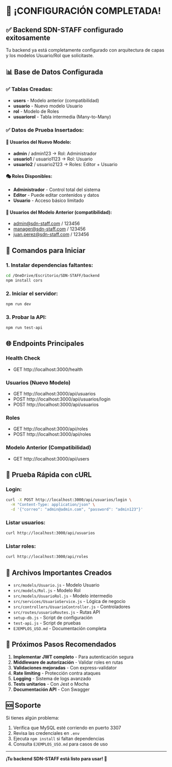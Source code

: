 # 🎉 ¡CONFIGURACIÓN COMPLETADA!

## ✅ Backend SDN-STAFF configurado exitosamente

Tu backend ya está completamente configurado con arquitectura de capas y los modelos Usuario/Rol que solicitaste.

## 📊 Base de Datos Configurada

### ✅ Tablas Creadas:
- **users** - Modelo anterior (compatibilidad)
- **usuario** - Nuevo modelo Usuario
- **rol** - Modelo de Roles
- **usuariorol** - Tabla intermedia (Many-to-Many)

### ✅ Datos de Prueba Insertados:

#### 🔐 Usuarios del Nuevo Modelo:
- **admin** / admin123 → Rol: Administrador
- **usuario1** / usuario1123 → Rol: Usuario
- **usuario2** / usuario2123 → Roles: Editor + Usuario

#### 🎭 Roles Disponibles:
- **Administrador** - Control total del sistema
- **Editor** - Puede editar contenidos y datos
- **Usuario** - Acceso básico limitado

#### 👥 Usuarios del Modelo Anterior (compatibilidad):
- admin@sdn-staff.com / 123456
- manager@sdn-staff.com / 123456
- juan.perez@sdn-staff.com / 123456

## 🚀 Comandos para Iniciar

### 1. Instalar dependencias faltantes:
```bash
cd /OneDrive/Escritorio/SDN-STAFF/backend
npm install cors
```

### 2. Iniciar el servidor:
```bash
npm run dev
```

### 3. Probar la API:
```bash
npm run test-api
```

## 🌐 Endpoints Principales

### Health Check
- GET http://localhost:3000/health

### Usuarios (Nuevo Modelo)
- GET http://localhost:3000/api/usuarios
- POST http://localhost:3000/api/usuarios/login
- POST http://localhost:3000/api/usuarios

### Roles
- GET http://localhost:3000/api/roles
- POST http://localhost:3000/api/roles

### Modelo Anterior (Compatibilidad)
- GET http://localhost:3000/api/users

## 🧪 Prueba Rápida con cURL

### Login:
```bash
curl -X POST http://localhost:3000/api/usuarios/login \
  -H "Content-Type: application/json" \
  -d '{"correo": "admin@admin.com", "password": "admin123"}'
```

### Listar usuarios:
```bash
curl http://localhost:3000/api/usuarios
```

### Listar roles:
```bash
curl http://localhost:3000/api/roles
```

## 📁 Archivos Importantes Creados

- `src/models/Usuario.js` - Modelo Usuario
- `src/models/Rol.js` - Modelo Rol  
- `src/models/UsuarioRol.js` - Modelo intermedio
- `src/services/UsuarioService.js` - Lógica de negocio
- `src/controllers/UsuarioController.js` - Controladores
- `src/routes/usuarioRoutes.js` - Rutas API
- `setup-db.js` - Script de configuración
- `test-api.js` - Script de pruebas
- `EJEMPLOS_USO.md` - Documentación completa

## 🎯 Próximos Pasos Recomendados

1. **Implementar JWT completo** - Para autenticación segura
2. **Middleware de autorización** - Validar roles en rutas
3. **Validaciones mejoradas** - Con express-validator
4. **Rate limiting** - Protección contra ataques
5. **Logging** - Sistema de logs avanzado
6. **Tests unitarios** - Con Jest o Mocha
7. **Documentación API** - Con Swagger

## 🆘 Soporte

Si tienes algún problema:
1. Verifica que MySQL esté corriendo en puerto 3307
2. Revisa las credenciales en `.env`
3. Ejecuta `npm install` si faltan dependencias
4. Consulta `EJEMPLOS_USO.md` para casos de uso

---
**¡Tu backend SDN-STAFF está listo para usar! 🚀**
